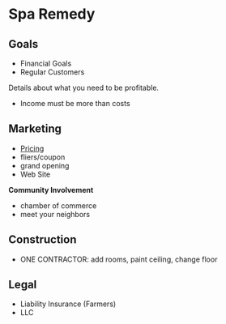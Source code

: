# Spa Remedy
## Goals
- Financial Goals
- Regular Customers


Details about what you need to be profitable.
- Income must be more than costs



## Marketing 
- [Pricing] 
- fliers/coupon
- grand opening
- Web Site

**Community Involvement**

- chamber of commerce
- meet your neighbors

[Pricing]:https://docs.google.com/spreadsheet/ccc?key=0AhKa7-ItFfLYdHNleE12QzJ2T0EyaUx4TUU1bnlkVkE#gid=0



## Construction
- ONE CONTRACTOR: add rooms, paint ceiling, change floor

## Legal
- Liability Insurance (Farmers)
- LLC